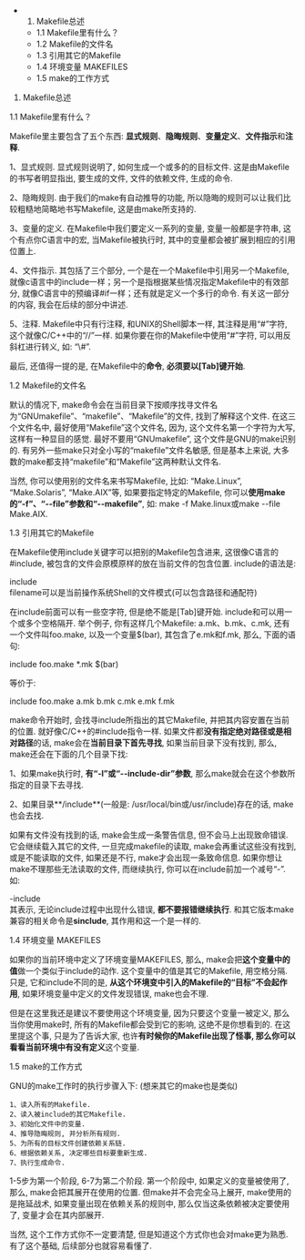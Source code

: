 - 1. Makefile总述
    - 1.1 Makefile里有什么？
    - 1.2 Makefile的文件名
    - 1.3 引用其它的Makefile
    - 1.4 环境变量 MAKEFILES
    - 1.5 make的工作方式

1. Makefile总述

1.1 Makefile里有什么？

Makefile里主要包含了五个东西: **显式规则**、**隐晦规则**、**变量定义**、**文件指示**和**注释**. 

1、显式规则. 显式规则说明了, 如何生成一个或多的的目标文件. 这是由Makefile的书写者明显指出, 要生成的文件, 文件的依赖文件, 生成的命令. 

2、隐晦规则. 由于我们的make有自动推导的功能, 所以隐晦的规则可以让我们比较粗糙地简略地书写Makefile, 这是由make所支持的. 

3、变量的定义. 在Makefile中我们要定义一系列的变量, 变量一般都是字符串, 这个有点你C语言中的宏, 当Makefile被执行时, 其中的变量都会被扩展到相应的引用位置上. 

4、文件指示. 其包括了三个部分, 一个是在一个Makefile中引用另一个Makefile, 就像c语言中的include一样；另一个是指根据某些情况指定Makefile中的有效部分, 就像C语言中的预编译#if一样；还有就是定义一个多行的命令. 有关这一部分的内容, 我会在后续的部分中讲述. 

5、注释. Makefile中只有行注释, 和UNIX的Shell脚本一样, 其注释是用“#”字符, 这个就像C/C++中的“//”一样. 如果你要在你的Makefile中使用“#”字符, 可以用反斜杠进行转义, 如: “\\#”. 

最后, 还值得一提的是, 在Makefile中的**命令**, **必须要以[Tab]键开始**. 

1.2 Makefile的文件名

默认的情况下, make命令会在当前目录下按顺序找寻文件名为“GNUmakefile”、“makefile”、“Makefile”的文件, 找到了解释这个文件. 在这三个文件名中, 最好使用“Makefile”这个文件名, 因为, 这个文件名第一个字符为大写, 这样有一种显目的感觉. 最好不要用“GNUmakefile”, 这个文件是GNU的make识别的. 有另外一些make只对全小写的“makefile”文件名敏感, 但是基本上来说, 大多数的make都支持“makefile”和“Makefile”这两种默认文件名. 

当然, 你可以使用别的文件名来书写Makefile, 比如: “Make.Linux”, “Make.Solaris”, “Make.AIX”等, 如果要指定特定的Makefile, 你可以**使用make的“-f”、“--file”参数和“--makefile”**, 如: make -f Make.linux或make --file Make.AIX. 

1.3 引用其它的Makefile

在Makefile使用include关键字可以把别的Makefile包含进来, 这很像C语言的#include, 被包含的文件会原模原样的放在当前文件的包含位置. include的语法是: 

include <filename>  
filename可以是当前操作系统Shell的文件模式(可以包含路径和通配符)

在include前面可以有一些空字符, 但是绝不能是[Tab]键开始. include和<filename>可以用一个或多个空格隔开. 举个例子, 你有这样几个Makefile: a.mk、b.mk、c.mk, 还有一个文件叫foo.make, 以及一个变量$(bar), 其包含了e.mk和f.mk, 那么, 下面的语句: 

include foo.make *.mk $(bar)

等价于: 

include foo.make a.mk b.mk c.mk e.mk f.mk

make命令开始时, 会找寻include所指出的其它Makefile, 并把其内容安置在当前的位置. 就好像C/C++的#include指令一样. 如果文件都**没有指定绝对路径或是相对路径**的话, make会在**当前目录下首先寻找**, 如果当前目录下没有找到, 那么, make还会在下面的几个目录下找: 

1、如果make执行时, **有“-I”或“--include-dir”参数**, 那么make就会在这个参数所指定的目录下去寻找. 

2、如果目录**<prefix>/include**(一般是: /usr/local/bin或/usr/include)存在的话, make也会去找. 

如果有文件没有找到的话, make会生成一条警告信息, 但不会马上出现致命错误. 它会继续载入其它的文件, 一旦完成makefile的读取, make会再重试这些没有找到, 或是不能读取的文件, 如果还是不行, make才会出现一条致命信息. 如果你想让make不理那些无法读取的文件, 而继续执行, 你可以在include前加一个减号“-”. 如: 

-include <filename>  
其表示, 无论include过程中出现什么错误, **都不要报错继续执行**. 和其它版本make兼容的相关命令是**sinclude**, 其作用和这一个是一样的. 

1.4 环境变量 MAKEFILES

如果你的当前环境中定义了环境变量MAKEFILES, 那么, make会把**这个变量中的值**做一个类似于include的动作. 这个变量中的值是其它的Makefile, 用空格分隔. 只是, 它和include不同的是, **从这个环境变中引入的Makefile的“目标”不会起作用**, 如果环境变量中定义的文件发现错误, make也会不理. 

但是在这里我还是建议不要使用这个环境变量, 因为只要这个变量一被定义, 那么当你使用make时, 所有的Makefile都会受到它的影响, 这绝不是你想看到的. 在这里提这个事, 只是为了告诉大家, 也许**有时候你的Makefile出现了怪事, 那么你可以看看当前环境中有没有定义**这个变量. 

1.5 make的工作方式

GNU的make工作时的执行步骤入下: (想来其它的make也是类似)

```
1、读入所有的Makefile. 
2、读入被include的其它Makefile. 
3、初始化文件中的变量. 
4、推导隐晦规则, 并分析所有规则. 
5、为所有的目标文件创建依赖关系链. 
6、根据依赖关系, 决定哪些目标要重新生成. 
7、执行生成命令. 
```

1-5步为第一个阶段, 6-7为第二个阶段. 第一个阶段中, 如果定义的变量被使用了, 那么, make会把其展开在使用的位置. 但make并不会完全马上展开, make使用的是拖延战术, 如果变量出现在依赖关系的规则中, 那么仅当这条依赖被决定要使用了, 变量才会在其内部展开. 

当然, 这个工作方式你不一定要清楚, 但是知道这个方式你也会对make更为熟悉. 有了这个基础, 后续部分也就容易看懂了. 